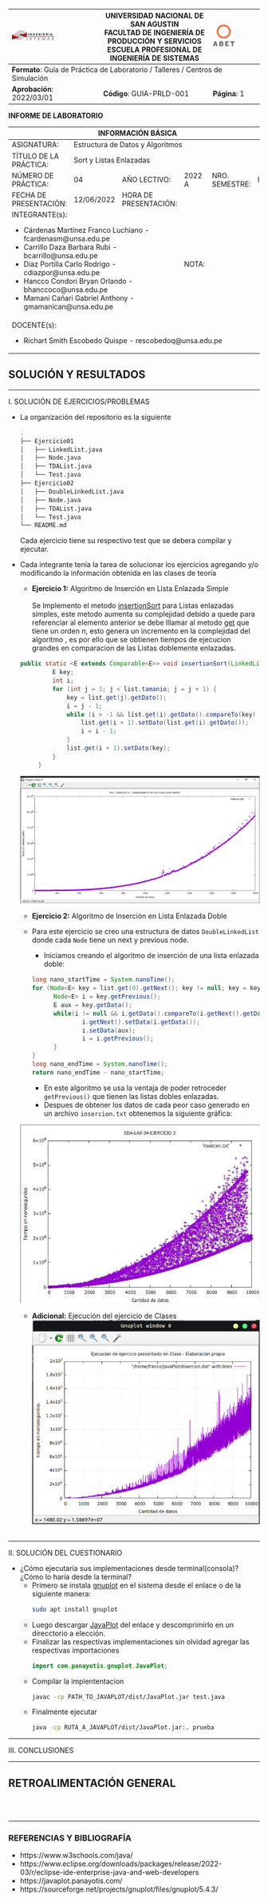 <div align="center">
<table>
    <theader>
        <tr>
            <td><img src="https://github.com/rescobedoq/pw2/blob/main/epis.png?raw=true" alt="EPIS" style="width:50%; height:auto"/></td>
            <th>
                <span style="font-weight:bold;">UNIVERSIDAD NACIONAL DE SAN AGUSTIN</span><br />
                <span style="font-weight:bold;">FACULTAD DE INGENIERÍA DE PRODUCCIÓN Y SERVICIOS</span><br />
                <span style="font-weight:bold;">ESCUELA PROFESIONAL DE INGENIERÍA DE SISTEMAS</span>
            </th>
            <td><img src="https://github.com/rescobedoq/pw2/blob/main/abet.png?raw=true" alt="ABET" style="width:50%; height:auto"/></td>
        </tr>
    </theader>
    <tbody>
        <tr><td colspan="3"><span style="font-weight:bold;">Formato</span>: Guía de Práctica de Laboratorio / Talleres / Centros de Simulación</td></tr>
        <tr><td><span style="font-weight:bold;">Aprobación</span>:  2022/03/01</td><td><span style="font-weight:bold;">Código</span>: GUIA-PRLD-001</td><td><span style="font-weight:bold;">Página</span>: 1</td></tr>
    </tbody>
</table>
</div>

<div>
<span style="font-weight:bold;">INFORME DE LABORATORIO</span><br />

<table>
<theader>
<tr><th colspan="6">INFORMACIÓN BÁSICA</th></tr>
</theader>
<tbody>
<tr><td>ASIGNATURA:</td><td colspan="5">Estructura de Datos y Algoritmos</td></tr>
<tr><td>TÍTULO DE LA PRÁCTICA:</td><td colspan="5">Sort y Listas Enlazadas</td></tr>
<tr>
<td>NÚMERO DE PRÁCTICA:</td><td>04</td><td>AÑO LECTIVO:</td><td>2022 A</td><td>NRO. SEMESTRE:</td><td>III</td>
</tr>
<tr>
<td>FECHA DE PRESENTACIÓN:</td><td>12/06/2022</td><td>HORA DE PRESENTACIÓN:</td><td colspan="3"></td>
</tr>
<tr><td colspan="3">INTEGRANTE(s):
<ul>
<li>Cárdenas Martínez Franco Luchiano - fcardenasm@unsa.edu.pe</li>
<li>Carrillo Daza Barbara Rubi - bcarrillo@unsa.edu.pe</li>
<li>Diaz Portilla Carlo Rodrigo - cdiazpor@unsa.edu.pe</li>
<li>Hancco Condori Bryan Orlando - bhanccoco@unsa.edu.pe</li>
<li>Mamani Cañari Gabriel Anthony - gmamanican@unsa.edu.pe</li>
</ul>
</td>
<td>NOTA:</td><td colspan="2"></td>
</<tr>
<tr><td colspan="6">DOCENTE(s):
<ul>
<li>Richart Smith Escobedo Quispe - rescobedoq@unsa.edu.pe</li>
</ul>
</td>
</<tr>
</tbody>
</table>

<!-- Reportes -->
## SOLUCIÓN Y RESULTADOS

---

I. SOLUCIÓN DE EJERCICIOS/PROBLEMAS <br>
* La organización del repositorio es la siguiente
    ```sh
	.
	├── Ejercicio01
	│   ├── LinkedList.java
	│   ├── Node.java
	│   ├── TDAList.java
	│   └── Test.java
	├── Ejercicio02
	│   ├── DoubleLinkedList.java
	│   ├── Node.java
	│   ├── TDAList.java
	│   └── Test.java
	└── README.md
    ```
    Cada ejercicio tiene su respectivo test que se debera compilar y ejecutar.	
	
* Cada integrante tenía la tarea de solucionar los ejercicios agregando y/o modificando la información obtenida en las clases de teoría
    * **Ejercicio 1:** Algoritmo de Inserción en Lista Enlazada Simple<br><br>
Se Implemento el metodo [insertionSort](https://github.com/Barbara280801/EDA-2022-LAB04/blob/9a1908f1be1ad50ae8bc1b18f8b4becc1401b562/Ejercicio01/Test.java#L46 "insertionSort") para Listas enlazadas simples, este metodo aumenta su complejidad debido a quede para referenciar al elemento anterior se debe lllamar al metodo [get](https://github.com/Barbara280801/EDA-2022-LAB04/blob/9a1908f1be1ad50ae8bc1b18f8b4becc1401b562/Ejercicio01/Test.java#L61 "get") que tiene un orden n, esto genera un incremento en la complejidad del algoritmo , es por ello que se obtienen tiempos de ejecucion grandes en comparacion de las Listas doblemente enlazadas.
     
	```java	
   	public static <E extends Comparable<E>> void insertionSort(LinkedList<E> list) {
             E key;
             int i;
             for (int j = 1; j < list.tamanio; j = j + 1) {
                 key = list.get(j).getDato();
                 i = j - 1;
                 while (i > -1 && list.get(i).getDato().compareTo(key) > 0) {
                     list.get(i + 1).setDato(list.get(i).getDato());
                     i = i - 1;
                 }
                 list.get(i + 1).setDato(key);
             }
         }
	```
	
	![Grafica 01](graficas/p1.png)
	
	
    * **Ejercicio 2:** Algoritmo de Inserción en Lista Enlazada Doble
	
	- Para este ejercicio se creo una estructura de datos <code>DoubleLinkedList</code> donde cada <code>Node</code> tiene un next y previous node.
      - Iniciamos creando el algoritmo de inserción de una lista enlazada doble:

      ```java
      long nano_startTime = System.nanoTime();
      for (Node<E> key = list.get(0).getNext(); key != null; key = key.getNext()){
            Node<E> i = key.getPrevious();
            E aux = key.getData();
            while(i != null && i.getData().compareTo(i.getNext().getData()) == 1){
                    i.getNext().setData(i.getData());
                    i.setData(aux);
                    i = i.getPrevious();
            }
      }
      long nano_endTime = System.nanoTime();
      return nano_endTime - nano_startTime;
      ```

      - En este algoritmo se usa la ventaja de poder retroceder <code>getPrevious()</code> que tienen las listas dobles enlazadas.
      - Despues de obtener los datos de cada peor caso generado en un archivo <code>insercion.txt</code> obtenemos la siguiente gráfica:
	
	![Grafica 02](graficas/p2.jpeg)
	
    * **Adicional:** Ejecución del ejercicio de Clases<br>
	![Grafica 01](graficas/pDeClase.png)
	<br>
	
---

II. SOLUCIÓN DEL CUESTIONARIO

* ¿Cómo ejecutaría sus implementaciones desde terminal(consola)?¿Cómo lo haría desde la terminal?
    - Primero se instala [gnuplot](https://sourceforge.net/projects/gnuplot/files/gnuplot/5.4.3/ "gnuplot") en el sistema desde el enlace o de la siguiente manera:
      ```sh
      sudo apt install gnuplot
      ```
    - Luego descargar [JavaPlot](https://sourceforge.net/projects/gnujavaplot/files/latest/download "gnuplot") del enlace y descomprimirlo en un direcctorio a elección.
    - Finalizar las respectivas implementaciones sin olvidad agregar las respectivas importaciones
      ```java
      import com.panayotis.gnuplot.JavaPlot;
      ```
    - Compilar la implententacion  	
      ```sh
      javac -cp PATH_TO_JAVAPLOT/dist/JavaPlot.jar test.java
      ```
    - Finalmente ejecutar
      ```sh
      java -cp RUTA_A_JAVAPLOT/dist/JavaPlot.jar:. prueba
      ```
---

III. CONCLUSIONES
    
---
    
## RETROALIMENTACIÓN GENERAL
 <pre>
 
 </pre>
---
    
### REFERENCIAS Y BIBLIOGRAFÍA
<ul>
    <li>https://www.w3schools.com/java/</li>
    <li>https://www.eclipse.org/downloads/packages/release/2022-03/r/eclipse-ide-enterprise-java-and-web-developers</li>
    <li>https://javaplot.panayotis.com/</li>
    <li>https://sourceforge.net/projects/gnuplot/files/gnuplot/5.4.3/</li>
</ul>
